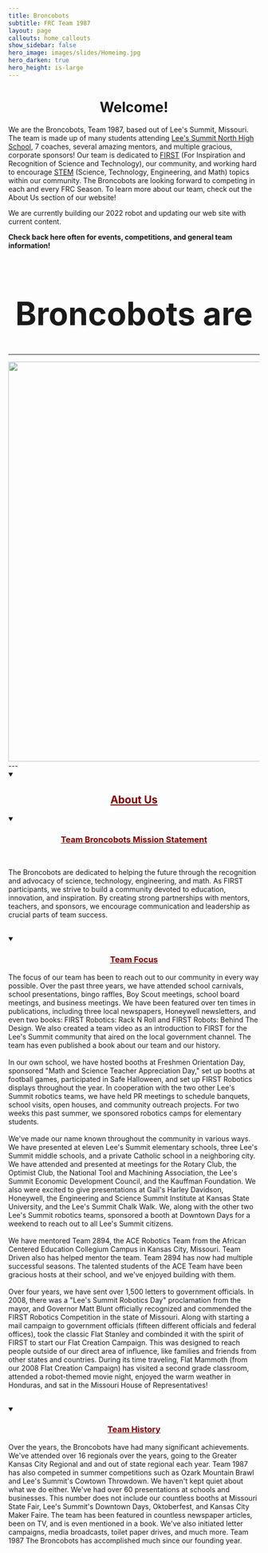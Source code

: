 ```yaml
---
title: Broncobots
subtitle: FRC Team 1987
layout: page
callouts: home_callouts
show_sidebar: false
hero_image: images/slides/Homeimg.jpg
hero_darken: true
hero_height: is-large
---
```


 <style>
.zoom {
/*  padding: 50px;*/
/*  background-color: green;*/
  transition: transform .2s; /* Animation */
/*  width: 200px;*/
/*  height: 200px;*/
  margin: 0 auto;
}

.zoom:hover {
  backface-visibility: hidden; 
  transform: scale(1.05); /* (150% zoom - Note: if the zoom is too large, it will go outside of the viewport) */
  
}
@import "TextAnimationEffect.scss";

.button {
    border: none;
    color: grey;
    padding: 15px 32px;
    text-align: center;
    text-decoration: none;
    display: inline-block;
    font-size: 16px;
    margin: 4px 2px;
    cursor: pointer
    background-color: blue
}
</style>

<p><h1><center>
    Welcome!
</center></h1></p>

 We are the Broncobots, Team 1987, based out of Lee's Summit, Missouri. The team is made up of many students attending [Lee's Summit North High School](https://lsnhs.lsr7.org/), 7 coaches, several amazing mentors, and multiple gracious, corporate sponsors! Our team is dedicated to [FIRST](https://www.firstinspires.org/) (For Inspiration and Recognition of Science and Technology), our community, and working hard to encourage [STEM](https://www.kcstem.org/) (Science, Technology, Engineering, and Math) topics within our community. The Broncobots are looking forward to competing in each and every FRC Season. To learn more about our team, check out the About Us section of our website!

We are currently building our 2022 robot and updating our web site with current content.

**Check back here often for events, competitions, and general team information!**

<div class="descriptors">
<h1 style="font-size:64px;"><center>
    Broncobots are
  <span
     class="txt-rotate"
     data-period="2000"
     data-rotate='[ "inspirations.", "innovators.", "engineers.", "designers.", "accepting.", "listeners.", "thinkers.", "a family." ]'></span>
</center></h1>
<script src="{{ site.baseurl }}/assets/js/TextAnimation.js"></script>
</div>

---
<center>
<img src="images/2022TeamPic.jpg" alt=" " class="zoom" width="800" height="auto" >
</center>
---


<div class="zoom"></div> 


 <details open>
  <summary>
      <center><h2 style="color:maroon;"><u>
        About Us
      </u></h2></center>
  </summary>
 <details open>
 <br>
  <summary>
      <center><h3 style="color:maroon;"><u>
        Team Broncobots Mission Statement
      </u></h3></center>
  </summary>
  <p>
      The Broncobots are dedicated to helping the future through the recognition and advocacy of science, technology, engineering, and math. As FIRST participants, we strive to build a community devoted to education, innovation, and inspiration. By creating strong partnerships with mentors, teachers, and sponsors, we encourage communication and leadership as crucial parts of team success.  
  </p>
</details>
<br>
 
<details open>
  <summary>
      <center><h3 style="color:maroon;"><u>
        Team Focus
      </u></h3></center>
  </summary>
      <p>
         The focus of our team has been to reach out to our community in every way possible. Over the past three years, we have attended school carnivals, school presentations, bingo raffles, Boy Scout meetings, school board meetings, and business meetings. We have been featured over ten times in publications, including three local newspapers, Honeywell newsletters, and even two books: FIRST Robotics: Rack N Roll and FIRST Robots: Behind The Design. We also created a team video as an introduction to FIRST for the Lee's Summit community that aired on the local government channel. The team has even published a book about our team and our history.
    <br><br>
        In our own school, we have hosted booths at Freshmen Orientation Day, sponsored "Math and Science Teacher Appreciation Day," set up booths at football games, participated in Safe Halloween, and set up FIRST Robotics displays throughout the year. In cooperation with the two other Lee's Summit robotics teams, we have held PR meetings to schedule banquets, school visits, open houses, and community outreach projects. For two weeks this past summer, we sponsored robotics camps for elementary students.
    <br><br>
        We've made our name known throughout the community in various ways. We have presented at eleven Lee's Summit elementary schools, three Lee's Summit middle schools, and a private Catholic school in a neighboring city. We have attended and presented at meetings for the Rotary Club, the Optimist Club, the National Tool and Machining Association, the Lee's Summit Economic Development Council, and the Kauffman Foundation. We also were excited to give presentations at Gail's Harley Davidson, Honeywell, the Engineering and Science Summit Institute at Kansas State University, and the Lee's Summit Chalk Walk. We, along with the other two Lee's Summit robotics teams, sponsored a booth at Downtown Days for a weekend to reach out to all Lee's Summit citizens.
    <br><br>
        We have mentored Team 2894, the ACE Robotics Team from the African Centered Education Collegium Campus in Kansas City, Missouri. Team Driven also has helped mentor the team. Team 2894 has now had multiple successful seasons. The talented students of the ACE Team have been gracious hosts at their school, and we've enjoyed building with them.
    <br><br>
        Over four years, we have sent over 1,500 letters to government officials. In 2008, there was a "Lee's Summit Robotics Day" proclamation from the mayor, and Governor Matt Blunt officially recognized and commended the FIRST Robotics Competition in the state of Missouri. Along with starting a mail campaign to government officials (fifteen different officials and federal offices), took the classic Flat Stanley and combinded it with the spirit of FIRST to start our Flat Creation Campaign. This was designed to reach people outside of our direct area of influence, like families and friends from other states and countries. During its time traveling, Flat Mammoth (from our 2008 Flat Creation Campaign) has visited a second grade classroom, attended a robot-themed movie night, enjoyed the warm weather in Honduras, and sat in the Missouri House of Representatives! 
    </p>
</details>
<br>

<details open>
  <summary>
      <center><h3 style="color:maroon;"><u>
        Team History
      </u></h3></center>
  </summary>
  <p>
     Over the years, the Broncobots have had many significant achievements. We've attended over 16 regionals over the years, going to the Greater Kansas City Regional and and out of state regional each year. Team 1987 has also competed in summer competitions such as Ozark Mountain Brawl and Lee's Summit's Cowtown Throwdown. We haven't kept quiet about what we do either. We've had over 60 presentations at schools and businesses. This number does not include our countless booths at Missouri State Fair, Lee's Summit's Downtown Days, Oktoberfest, and Kansas City Maker Faire. The team has been featured in countless newspaper articles, been on TV, and is even mentioned in a book. We've also initiated letter campaigns, media broadcasts, toilet paper drives, and much more. Team 1987 The Broncobots has accomplished much since our founding year. 
  </p>
</details>

</details>
<br>
 
<!--
<center>
    <button class="button">Mission Statement</button>
    <button class="button">Team Focus</button>
    <button class="button">Team History</button>
</center>-->
